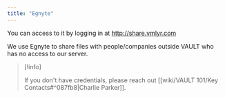 ```yaml
---
title: "Egnyte"
---
```

You can access to it by logging in at http://share.vmlyr.com

We use Egnyte to share files with people/companies outside VAULT who has no access to our server.

> [!info]
> 
> If you don't have credentials, please reach out [[wiki/VAULT 101/Key Contacts#^087fb8|Charlie Parker]].
